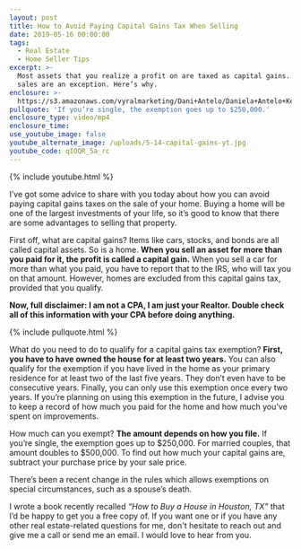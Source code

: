 ```yaml
---
layout: post
title: How to Avoid Paying Capital Gains Tax When Selling
date: 2019-05-16 00:00:00
tags:
  - Real Estate
  - Home Seller Tips
excerpt: >-
  Most assets that you realize a profit on are taxed as capital gains. Home
  sales are an exception. Here’s why.
enclosure: >-
  https://s3.amazonaws.com/vyralmarketing/Dani+Antelo/Daniela+Antelo+Keller+Williams+_+How+to+Avoid+Paying+Capital+Gains+Tax+When+Selling.mp4
pullquote: 'If you’re single, the exemption goes up to $250,000.'
enclosure_type: video/mp4
enclosure_time:
use_youtube_image: false
youtube_alternate_image: /uploads/5-14-capital-gains-yt.jpg
youtube_code: qIOQR_5a_rc
---
```


{% include youtube.html %}

I’ve got some advice to share with you today about how you can avoid paying capital gains taxes on the sale of your home. Buying a home will be one of the largest investments of your life, so it’s good to know that there are some advantages to selling that property.

First off, what are capital gains? Items like cars, stocks, and bonds are all called capital assets. So is a home. **When you sell an asset for more than you paid for it, the profit is called a capital gain.** When you sell a car for more than what you paid, you have to report that to the IRS, who will tax you on that amount. However, homes are excluded from this capital gains tax, provided that you qualify.

**Now, full disclaimer: I am not a CPA, I am just your Realtor. Double check all of this information with your CPA before doing anything.**

{% include pullquote.html %}

What do you need to do to qualify for a capital gains tax exemption? **First, you have to have owned the house for at least two years.** You can also qualify for the exemption if you have lived in the home as your primary residence for at least two of the last five years. They don’t even have to be consecutive years. Finally, you can only use this exemption once every two years. If you’re planning on using this exemption in the future, I advise you to keep a record of how much you paid for the home and how much you’ve spent on improvements.

How much can you exempt? **The amount depends on how you file.** If you’re single, the exemption goes up to $250,000. For married couples, that amount doubles to $500,000. To find out how much your capital gains are, subtract your purchase price by your sale price.&nbsp;

There’s been a recent change in the rules which allows exemptions on special circumstances, such as a spouse’s death.&nbsp;

I wrote a book recently recalled *“How to Buy a House in Houston, TX”* that I’d be happy to get you a free copy of. If you want one or if you have any other real estate-related questions for me, don't hesitate to reach out and give me a call or send me an email. I would love to hear from you.